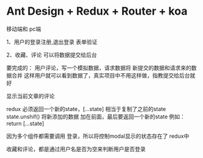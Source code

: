 # Ant Design + Redux + Router + koa

移动端和 pc端




1、用户的登录注册,退出登录
表单验证

2、收藏、评论    可以将数据提交给后台



要完成的： 用户评论，写一个模拟数据，请求数据将 新提交的数据和请求来的数据合并 这样用户就可以看到数据了，真实项目中不用这样做，指教提交给后台就好



显示当前文章的评论



redux   必须返回一个新的state，[...state]  相当于复制了之前的state
state.unshif()  将新添加的数据 加在前面，最后要返回一个新的state  例如：return [...state]



因为多个组件都需要调用 登录，所以将控制modal显示的状态存在了 redux中



收藏和评论，都是通过用户名是否为空来判断用户是否登录



